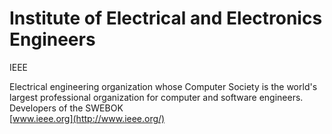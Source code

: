 # Institute of Electrical and Electronics Engineers


IEEE

Electrical engineering organization whose Computer Society is the
world's largest professional organization for computer and software
engineers. Developers of the SWEBOK\
[www.ieee.org](http://www.ieee.org/)

